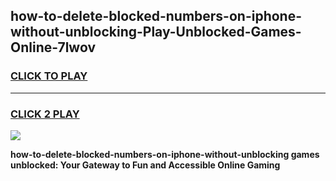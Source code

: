 
## how-to-delete-blocked-numbers-on-iphone-without-unblocking-Play-Unblocked-Games-Online-7lwov
<h3>
<a href="https://premium76.site?title=how-to-delete-blocked-numbers-on-iphone-without-unblocking&ref=25A">CLICK TO PLAY</a></h3>
<hr>

<h3>
<a href="https://premium76.site?title=how-to-delete-blocked-numbers-on-iphone-without-unblocking&ref=25A">CLICK 2 PLAY</a>
  
</h3>

<a href="https://premium76.site?title=how-to-delete-blocked-numbers-on-iphone-without-unblocking&ref=25A"><img src="https://clearcache.store/games.png"></a>


**how-to-delete-blocked-numbers-on-iphone-without-unblocking games unblocked: Your Gateway to Fun and Accessible Online Gaming**
